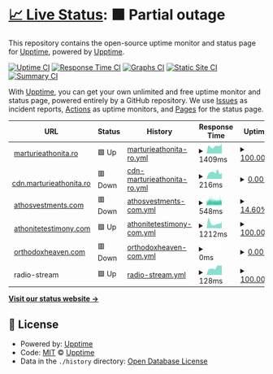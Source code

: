 # [📈 Live Status](https://status.marturieathonita.ro): <!--live status--> **🟧 Partial outage**

This repository contains the open-source uptime monitor and status page for [Upptime](https://upptime.js.org), powered by [Upptime](https://github.com/upptime/upptime).

[![Uptime CI](https://github.com/CortexNetwork/upptime/workflows/Uptime%20CI/badge.svg)](https://github.com/CortexNetwork/upptime/actions?query=workflow%3A%22Uptime+CI%22)
[![Response Time CI](https://github.com/CortexNetwork/upptime/workflows/Response%20Time%20CI/badge.svg)](https://github.com/CortexNetwork/upptime/actions?query=workflow%3A%22Response+Time+CI%22)
[![Graphs CI](https://github.com/CortexNetwork/upptime/workflows/Graphs%20CI/badge.svg)](https://github.com/CortexNetwork/upptime/actions?query=workflow%3A%22Graphs+CI%22)
[![Static Site CI](https://github.com/CortexNetwork/upptime/workflows/Static%20Site%20CI/badge.svg)](https://github.com/CortexNetwork/upptime/actions?query=workflow%3A%22Static+Site+CI%22)
[![Summary CI](https://github.com/CortexNetwork/upptime/workflows/Summary%20CI/badge.svg)](https://github.com/CortexNetwork/upptime/actions?query=workflow%3A%22Summary+CI%22)

With [Upptime](https://upptime.js.org), you can get your own unlimited and free uptime monitor and status page, powered entirely by a GitHub repository. We use [Issues](https://github.com/upptime/upptime/issues) as incident reports, [Actions](https://github.com/CortexNetwork/upptime/actions) as uptime monitors, and [Pages](https://status.marturieathonita.ro) for the status page.

<!--start: status pages-->
<!-- This summary is generated by Upptime (https://github.com/upptime/upptime) -->
<!-- Do not edit this manually, your changes will be overwritten -->
<!-- prettier-ignore -->
| URL | Status | History | Response Time | Uptime |
| --- | ------ | ------- | ------------- | ------ |
| <img alt="" src="https://icons.duckduckgo.com/ip3/marturieathonita.ro.ico" height="13"> [marturieathonita.ro](https://marturieathonita.ro) | 🟩 Up | [marturieathonita-ro.yml](https://github.com/CortexNetwork/uptime/commits/HEAD/history/marturieathonita-ro.yml) | <details><summary><img alt="Response time graph" src="./graphs/marturieathonita-ro/response-time-week.png" height="20"> 1409ms</summary><br><a href="https://status.athonit.com/history/marturieathonita-ro"><img alt="Response time 1282" src="https://img.shields.io/endpoint?url=https%3A%2F%2Fraw.githubusercontent.com%2FCortexNetwork%2Fuptime%2FHEAD%2Fapi%2Fmarturieathonita-ro%2Fresponse-time.json"></a><br><a href="https://status.athonit.com/history/marturieathonita-ro"><img alt="24-hour response time 1824" src="https://img.shields.io/endpoint?url=https%3A%2F%2Fraw.githubusercontent.com%2FCortexNetwork%2Fuptime%2FHEAD%2Fapi%2Fmarturieathonita-ro%2Fresponse-time-day.json"></a><br><a href="https://status.athonit.com/history/marturieathonita-ro"><img alt="7-day response time 1409" src="https://img.shields.io/endpoint?url=https%3A%2F%2Fraw.githubusercontent.com%2FCortexNetwork%2Fuptime%2FHEAD%2Fapi%2Fmarturieathonita-ro%2Fresponse-time-week.json"></a><br><a href="https://status.athonit.com/history/marturieathonita-ro"><img alt="30-day response time 1183" src="https://img.shields.io/endpoint?url=https%3A%2F%2Fraw.githubusercontent.com%2FCortexNetwork%2Fuptime%2FHEAD%2Fapi%2Fmarturieathonita-ro%2Fresponse-time-month.json"></a><br><a href="https://status.athonit.com/history/marturieathonita-ro"><img alt="1-year response time 1294" src="https://img.shields.io/endpoint?url=https%3A%2F%2Fraw.githubusercontent.com%2FCortexNetwork%2Fuptime%2FHEAD%2Fapi%2Fmarturieathonita-ro%2Fresponse-time-year.json"></a></details> | <details><summary><a href="https://status.athonit.com/history/marturieathonita-ro">100.00%</a></summary><a href="https://status.athonit.com/history/marturieathonita-ro"><img alt="All-time uptime 99.93%" src="https://img.shields.io/endpoint?url=https%3A%2F%2Fraw.githubusercontent.com%2FCortexNetwork%2Fuptime%2FHEAD%2Fapi%2Fmarturieathonita-ro%2Fuptime.json"></a><br><a href="https://status.athonit.com/history/marturieathonita-ro"><img alt="24-hour uptime 100.00%" src="https://img.shields.io/endpoint?url=https%3A%2F%2Fraw.githubusercontent.com%2FCortexNetwork%2Fuptime%2FHEAD%2Fapi%2Fmarturieathonita-ro%2Fuptime-day.json"></a><br><a href="https://status.athonit.com/history/marturieathonita-ro"><img alt="7-day uptime 100.00%" src="https://img.shields.io/endpoint?url=https%3A%2F%2Fraw.githubusercontent.com%2FCortexNetwork%2Fuptime%2FHEAD%2Fapi%2Fmarturieathonita-ro%2Fuptime-week.json"></a><br><a href="https://status.athonit.com/history/marturieathonita-ro"><img alt="30-day uptime 100.00%" src="https://img.shields.io/endpoint?url=https%3A%2F%2Fraw.githubusercontent.com%2FCortexNetwork%2Fuptime%2FHEAD%2Fapi%2Fmarturieathonita-ro%2Fuptime-month.json"></a><br><a href="https://status.athonit.com/history/marturieathonita-ro"><img alt="1-year uptime 100.00%" src="https://img.shields.io/endpoint?url=https%3A%2F%2Fraw.githubusercontent.com%2FCortexNetwork%2Fuptime%2FHEAD%2Fapi%2Fmarturieathonita-ro%2Fuptime-year.json"></a></details>
| <img alt="" src="https://icons.duckduckgo.com/ip3/cdn.marturieathonita.ro.ico" height="13"> [cdn.marturieathonita.ro](https://cdn.marturieathonita.ro) | 🟥 Down | [cdn-marturieathonita-ro.yml](https://github.com/CortexNetwork/uptime/commits/HEAD/history/cdn-marturieathonita-ro.yml) | <details><summary><img alt="Response time graph" src="./graphs/cdn-marturieathonita-ro/response-time-week.png" height="20"> 216ms</summary><br><a href="https://status.athonit.com/history/cdn-marturieathonita-ro"><img alt="Response time 262" src="https://img.shields.io/endpoint?url=https%3A%2F%2Fraw.githubusercontent.com%2FCortexNetwork%2Fuptime%2FHEAD%2Fapi%2Fcdn-marturieathonita-ro%2Fresponse-time.json"></a><br><a href="https://status.athonit.com/history/cdn-marturieathonita-ro"><img alt="24-hour response time 198" src="https://img.shields.io/endpoint?url=https%3A%2F%2Fraw.githubusercontent.com%2FCortexNetwork%2Fuptime%2FHEAD%2Fapi%2Fcdn-marturieathonita-ro%2Fresponse-time-day.json"></a><br><a href="https://status.athonit.com/history/cdn-marturieathonita-ro"><img alt="7-day response time 216" src="https://img.shields.io/endpoint?url=https%3A%2F%2Fraw.githubusercontent.com%2FCortexNetwork%2Fuptime%2FHEAD%2Fapi%2Fcdn-marturieathonita-ro%2Fresponse-time-week.json"></a><br><a href="https://status.athonit.com/history/cdn-marturieathonita-ro"><img alt="30-day response time 232" src="https://img.shields.io/endpoint?url=https%3A%2F%2Fraw.githubusercontent.com%2FCortexNetwork%2Fuptime%2FHEAD%2Fapi%2Fcdn-marturieathonita-ro%2Fresponse-time-month.json"></a><br><a href="https://status.athonit.com/history/cdn-marturieathonita-ro"><img alt="1-year response time 268" src="https://img.shields.io/endpoint?url=https%3A%2F%2Fraw.githubusercontent.com%2FCortexNetwork%2Fuptime%2FHEAD%2Fapi%2Fcdn-marturieathonita-ro%2Fresponse-time-year.json"></a></details> | <details><summary><a href="https://status.athonit.com/history/cdn-marturieathonita-ro">0.00%</a></summary><a href="https://status.athonit.com/history/cdn-marturieathonita-ro"><img alt="All-time uptime 11.94%" src="https://img.shields.io/endpoint?url=https%3A%2F%2Fraw.githubusercontent.com%2FCortexNetwork%2Fuptime%2FHEAD%2Fapi%2Fcdn-marturieathonita-ro%2Fuptime.json"></a><br><a href="https://status.athonit.com/history/cdn-marturieathonita-ro"><img alt="24-hour uptime 0.00%" src="https://img.shields.io/endpoint?url=https%3A%2F%2Fraw.githubusercontent.com%2FCortexNetwork%2Fuptime%2FHEAD%2Fapi%2Fcdn-marturieathonita-ro%2Fuptime-day.json"></a><br><a href="https://status.athonit.com/history/cdn-marturieathonita-ro"><img alt="7-day uptime 0.00%" src="https://img.shields.io/endpoint?url=https%3A%2F%2Fraw.githubusercontent.com%2FCortexNetwork%2Fuptime%2FHEAD%2Fapi%2Fcdn-marturieathonita-ro%2Fuptime-week.json"></a><br><a href="https://status.athonit.com/history/cdn-marturieathonita-ro"><img alt="30-day uptime 0.00%" src="https://img.shields.io/endpoint?url=https%3A%2F%2Fraw.githubusercontent.com%2FCortexNetwork%2Fuptime%2FHEAD%2Fapi%2Fcdn-marturieathonita-ro%2Fuptime-month.json"></a><br><a href="https://status.athonit.com/history/cdn-marturieathonita-ro"><img alt="1-year uptime 0.00%" src="https://img.shields.io/endpoint?url=https%3A%2F%2Fraw.githubusercontent.com%2FCortexNetwork%2Fuptime%2FHEAD%2Fapi%2Fcdn-marturieathonita-ro%2Fuptime-year.json"></a></details>
| <img alt="" src="https://icons.duckduckgo.com/ip3/athosvestments.com.ico" height="13"> [athosvestments.com](https://athosvestments.com) | 🟥 Down | [athosvestments-com.yml](https://github.com/CortexNetwork/uptime/commits/HEAD/history/athosvestments-com.yml) | <details><summary><img alt="Response time graph" src="./graphs/athosvestments-com/response-time-week.png" height="20"> 548ms</summary><br><a href="https://status.athonit.com/history/athosvestments-com"><img alt="Response time 525" src="https://img.shields.io/endpoint?url=https%3A%2F%2Fraw.githubusercontent.com%2FCortexNetwork%2Fuptime%2FHEAD%2Fapi%2Fathosvestments-com%2Fresponse-time.json"></a><br><a href="https://status.athonit.com/history/athosvestments-com"><img alt="24-hour response time 538" src="https://img.shields.io/endpoint?url=https%3A%2F%2Fraw.githubusercontent.com%2FCortexNetwork%2Fuptime%2FHEAD%2Fapi%2Fathosvestments-com%2Fresponse-time-day.json"></a><br><a href="https://status.athonit.com/history/athosvestments-com"><img alt="7-day response time 548" src="https://img.shields.io/endpoint?url=https%3A%2F%2Fraw.githubusercontent.com%2FCortexNetwork%2Fuptime%2FHEAD%2Fapi%2Fathosvestments-com%2Fresponse-time-week.json"></a><br><a href="https://status.athonit.com/history/athosvestments-com"><img alt="30-day response time 501" src="https://img.shields.io/endpoint?url=https%3A%2F%2Fraw.githubusercontent.com%2FCortexNetwork%2Fuptime%2FHEAD%2Fapi%2Fathosvestments-com%2Fresponse-time-month.json"></a><br><a href="https://status.athonit.com/history/athosvestments-com"><img alt="1-year response time 455" src="https://img.shields.io/endpoint?url=https%3A%2F%2Fraw.githubusercontent.com%2FCortexNetwork%2Fuptime%2FHEAD%2Fapi%2Fathosvestments-com%2Fresponse-time-year.json"></a></details> | <details><summary><a href="https://status.athonit.com/history/athosvestments-com">14.60%</a></summary><a href="https://status.athonit.com/history/athosvestments-com"><img alt="All-time uptime 82.76%" src="https://img.shields.io/endpoint?url=https%3A%2F%2Fraw.githubusercontent.com%2FCortexNetwork%2Fuptime%2FHEAD%2Fapi%2Fathosvestments-com%2Fuptime.json"></a><br><a href="https://status.athonit.com/history/athosvestments-com"><img alt="24-hour uptime 16.73%" src="https://img.shields.io/endpoint?url=https%3A%2F%2Fraw.githubusercontent.com%2FCortexNetwork%2Fuptime%2FHEAD%2Fapi%2Fathosvestments-com%2Fuptime-day.json"></a><br><a href="https://status.athonit.com/history/athosvestments-com"><img alt="7-day uptime 14.60%" src="https://img.shields.io/endpoint?url=https%3A%2F%2Fraw.githubusercontent.com%2FCortexNetwork%2Fuptime%2FHEAD%2Fapi%2Fathosvestments-com%2Fuptime-week.json"></a><br><a href="https://status.athonit.com/history/athosvestments-com"><img alt="30-day uptime 1.96%" src="https://img.shields.io/endpoint?url=https%3A%2F%2Fraw.githubusercontent.com%2FCortexNetwork%2Fuptime%2FHEAD%2Fapi%2Fathosvestments-com%2Fuptime-month.json"></a><br><a href="https://status.athonit.com/history/athosvestments-com"><img alt="1-year uptime 39.65%" src="https://img.shields.io/endpoint?url=https%3A%2F%2Fraw.githubusercontent.com%2FCortexNetwork%2Fuptime%2FHEAD%2Fapi%2Fathosvestments-com%2Fuptime-year.json"></a></details>
| <img alt="" src="https://icons.duckduckgo.com/ip3/athonitetestimony.com.ico" height="13"> [athonitetestimony.com](https://athonitetestimony.com) | 🟩 Up | [athonitetestimony-com.yml](https://github.com/CortexNetwork/uptime/commits/HEAD/history/athonitetestimony-com.yml) | <details><summary><img alt="Response time graph" src="./graphs/athonitetestimony-com/response-time-week.png" height="20"> 1212ms</summary><br><a href="https://status.athonit.com/history/athonitetestimony-com"><img alt="Response time 1017" src="https://img.shields.io/endpoint?url=https%3A%2F%2Fraw.githubusercontent.com%2FCortexNetwork%2Fuptime%2FHEAD%2Fapi%2Fathonitetestimony-com%2Fresponse-time.json"></a><br><a href="https://status.athonit.com/history/athonitetestimony-com"><img alt="24-hour response time 1441" src="https://img.shields.io/endpoint?url=https%3A%2F%2Fraw.githubusercontent.com%2FCortexNetwork%2Fuptime%2FHEAD%2Fapi%2Fathonitetestimony-com%2Fresponse-time-day.json"></a><br><a href="https://status.athonit.com/history/athonitetestimony-com"><img alt="7-day response time 1212" src="https://img.shields.io/endpoint?url=https%3A%2F%2Fraw.githubusercontent.com%2FCortexNetwork%2Fuptime%2FHEAD%2Fapi%2Fathonitetestimony-com%2Fresponse-time-week.json"></a><br><a href="https://status.athonit.com/history/athonitetestimony-com"><img alt="30-day response time 1034" src="https://img.shields.io/endpoint?url=https%3A%2F%2Fraw.githubusercontent.com%2FCortexNetwork%2Fuptime%2FHEAD%2Fapi%2Fathonitetestimony-com%2Fresponse-time-month.json"></a><br><a href="https://status.athonit.com/history/athonitetestimony-com"><img alt="1-year response time 1055" src="https://img.shields.io/endpoint?url=https%3A%2F%2Fraw.githubusercontent.com%2FCortexNetwork%2Fuptime%2FHEAD%2Fapi%2Fathonitetestimony-com%2Fresponse-time-year.json"></a></details> | <details><summary><a href="https://status.athonit.com/history/athonitetestimony-com">100.00%</a></summary><a href="https://status.athonit.com/history/athonitetestimony-com"><img alt="All-time uptime 99.88%" src="https://img.shields.io/endpoint?url=https%3A%2F%2Fraw.githubusercontent.com%2FCortexNetwork%2Fuptime%2FHEAD%2Fapi%2Fathonitetestimony-com%2Fuptime.json"></a><br><a href="https://status.athonit.com/history/athonitetestimony-com"><img alt="24-hour uptime 100.00%" src="https://img.shields.io/endpoint?url=https%3A%2F%2Fraw.githubusercontent.com%2FCortexNetwork%2Fuptime%2FHEAD%2Fapi%2Fathonitetestimony-com%2Fuptime-day.json"></a><br><a href="https://status.athonit.com/history/athonitetestimony-com"><img alt="7-day uptime 100.00%" src="https://img.shields.io/endpoint?url=https%3A%2F%2Fraw.githubusercontent.com%2FCortexNetwork%2Fuptime%2FHEAD%2Fapi%2Fathonitetestimony-com%2Fuptime-week.json"></a><br><a href="https://status.athonit.com/history/athonitetestimony-com"><img alt="30-day uptime 100.00%" src="https://img.shields.io/endpoint?url=https%3A%2F%2Fraw.githubusercontent.com%2FCortexNetwork%2Fuptime%2FHEAD%2Fapi%2Fathonitetestimony-com%2Fuptime-month.json"></a><br><a href="https://status.athonit.com/history/athonitetestimony-com"><img alt="1-year uptime 100.00%" src="https://img.shields.io/endpoint?url=https%3A%2F%2Fraw.githubusercontent.com%2FCortexNetwork%2Fuptime%2FHEAD%2Fapi%2Fathonitetestimony-com%2Fuptime-year.json"></a></details>
| <img alt="" src="https://icons.duckduckgo.com/ip3/orthodoxheaven.com.ico" height="13"> [orthodoxheaven.com](https://orthodoxheaven.com) | 🟥 Down | [orthodoxheaven-com.yml](https://github.com/CortexNetwork/uptime/commits/HEAD/history/orthodoxheaven-com.yml) | <details><summary><img alt="Response time graph" src="./graphs/orthodoxheaven-com/response-time-week.png" height="20"> 0ms</summary><br><a href="https://status.athonit.com/history/orthodoxheaven-com"><img alt="Response time 1503" src="https://img.shields.io/endpoint?url=https%3A%2F%2Fraw.githubusercontent.com%2FCortexNetwork%2Fuptime%2FHEAD%2Fapi%2Forthodoxheaven-com%2Fresponse-time.json"></a><br><a href="https://status.athonit.com/history/orthodoxheaven-com"><img alt="24-hour response time 0" src="https://img.shields.io/endpoint?url=https%3A%2F%2Fraw.githubusercontent.com%2FCortexNetwork%2Fuptime%2FHEAD%2Fapi%2Forthodoxheaven-com%2Fresponse-time-day.json"></a><br><a href="https://status.athonit.com/history/orthodoxheaven-com"><img alt="7-day response time 0" src="https://img.shields.io/endpoint?url=https%3A%2F%2Fraw.githubusercontent.com%2FCortexNetwork%2Fuptime%2FHEAD%2Fapi%2Forthodoxheaven-com%2Fresponse-time-week.json"></a><br><a href="https://status.athonit.com/history/orthodoxheaven-com"><img alt="30-day response time 0" src="https://img.shields.io/endpoint?url=https%3A%2F%2Fraw.githubusercontent.com%2FCortexNetwork%2Fuptime%2FHEAD%2Fapi%2Forthodoxheaven-com%2Fresponse-time-month.json"></a><br><a href="https://status.athonit.com/history/orthodoxheaven-com"><img alt="1-year response time 1711" src="https://img.shields.io/endpoint?url=https%3A%2F%2Fraw.githubusercontent.com%2FCortexNetwork%2Fuptime%2FHEAD%2Fapi%2Forthodoxheaven-com%2Fresponse-time-year.json"></a></details> | <details><summary><a href="https://status.athonit.com/history/orthodoxheaven-com">0.00%</a></summary><a href="https://status.athonit.com/history/orthodoxheaven-com"><img alt="All-time uptime 80.58%" src="https://img.shields.io/endpoint?url=https%3A%2F%2Fraw.githubusercontent.com%2FCortexNetwork%2Fuptime%2FHEAD%2Fapi%2Forthodoxheaven-com%2Fuptime.json"></a><br><a href="https://status.athonit.com/history/orthodoxheaven-com"><img alt="24-hour uptime 0.00%" src="https://img.shields.io/endpoint?url=https%3A%2F%2Fraw.githubusercontent.com%2FCortexNetwork%2Fuptime%2FHEAD%2Fapi%2Forthodoxheaven-com%2Fuptime-day.json"></a><br><a href="https://status.athonit.com/history/orthodoxheaven-com"><img alt="7-day uptime 0.00%" src="https://img.shields.io/endpoint?url=https%3A%2F%2Fraw.githubusercontent.com%2FCortexNetwork%2Fuptime%2FHEAD%2Fapi%2Forthodoxheaven-com%2Fuptime-week.json"></a><br><a href="https://status.athonit.com/history/orthodoxheaven-com"><img alt="30-day uptime 0.00%" src="https://img.shields.io/endpoint?url=https%3A%2F%2Fraw.githubusercontent.com%2FCortexNetwork%2Fuptime%2FHEAD%2Fapi%2Forthodoxheaven-com%2Fuptime-month.json"></a><br><a href="https://status.athonit.com/history/orthodoxheaven-com"><img alt="1-year uptime 68.87%" src="https://img.shields.io/endpoint?url=https%3A%2F%2Fraw.githubusercontent.com%2FCortexNetwork%2Fuptime%2FHEAD%2Fapi%2Forthodoxheaven-com%2Fuptime-year.json"></a></details>
| <img alt="" src="https://icons.duckduckgo.com/ip3/null.ico" height="13"> radio-stream | 🟩 Up | [radio-stream.yml](https://github.com/CortexNetwork/uptime/commits/HEAD/history/radio-stream.yml) | <details><summary><img alt="Response time graph" src="./graphs/radio-stream/response-time-week.png" height="20"> 128ms</summary><br><a href="https://status.athonit.com/history/radio-stream"><img alt="Response time 131" src="https://img.shields.io/endpoint?url=https%3A%2F%2Fraw.githubusercontent.com%2FCortexNetwork%2Fuptime%2FHEAD%2Fapi%2Fradio-stream%2Fresponse-time.json"></a><br><a href="https://status.athonit.com/history/radio-stream"><img alt="24-hour response time 162" src="https://img.shields.io/endpoint?url=https%3A%2F%2Fraw.githubusercontent.com%2FCortexNetwork%2Fuptime%2FHEAD%2Fapi%2Fradio-stream%2Fresponse-time-day.json"></a><br><a href="https://status.athonit.com/history/radio-stream"><img alt="7-day response time 128" src="https://img.shields.io/endpoint?url=https%3A%2F%2Fraw.githubusercontent.com%2FCortexNetwork%2Fuptime%2FHEAD%2Fapi%2Fradio-stream%2Fresponse-time-week.json"></a><br><a href="https://status.athonit.com/history/radio-stream"><img alt="30-day response time 119" src="https://img.shields.io/endpoint?url=https%3A%2F%2Fraw.githubusercontent.com%2FCortexNetwork%2Fuptime%2FHEAD%2Fapi%2Fradio-stream%2Fresponse-time-month.json"></a><br><a href="https://status.athonit.com/history/radio-stream"><img alt="1-year response time 117" src="https://img.shields.io/endpoint?url=https%3A%2F%2Fraw.githubusercontent.com%2FCortexNetwork%2Fuptime%2FHEAD%2Fapi%2Fradio-stream%2Fresponse-time-year.json"></a></details> | <details><summary><a href="https://status.athonit.com/history/radio-stream">100.00%</a></summary><a href="https://status.athonit.com/history/radio-stream"><img alt="All-time uptime 99.97%" src="https://img.shields.io/endpoint?url=https%3A%2F%2Fraw.githubusercontent.com%2FCortexNetwork%2Fuptime%2FHEAD%2Fapi%2Fradio-stream%2Fuptime.json"></a><br><a href="https://status.athonit.com/history/radio-stream"><img alt="24-hour uptime 100.00%" src="https://img.shields.io/endpoint?url=https%3A%2F%2Fraw.githubusercontent.com%2FCortexNetwork%2Fuptime%2FHEAD%2Fapi%2Fradio-stream%2Fuptime-day.json"></a><br><a href="https://status.athonit.com/history/radio-stream"><img alt="7-day uptime 100.00%" src="https://img.shields.io/endpoint?url=https%3A%2F%2Fraw.githubusercontent.com%2FCortexNetwork%2Fuptime%2FHEAD%2Fapi%2Fradio-stream%2Fuptime-week.json"></a><br><a href="https://status.athonit.com/history/radio-stream"><img alt="30-day uptime 100.00%" src="https://img.shields.io/endpoint?url=https%3A%2F%2Fraw.githubusercontent.com%2FCortexNetwork%2Fuptime%2FHEAD%2Fapi%2Fradio-stream%2Fuptime-month.json"></a><br><a href="https://status.athonit.com/history/radio-stream"><img alt="1-year uptime 100.00%" src="https://img.shields.io/endpoint?url=https%3A%2F%2Fraw.githubusercontent.com%2FCortexNetwork%2Fuptime%2FHEAD%2Fapi%2Fradio-stream%2Fuptime-year.json"></a></details>

<!--end: status pages-->

[**Visit our status website →**](https://status.marturieathonita.ro)

## 📄 License

- Powered by: [Upptime](https://github.com/upptime/upptime)
- Code: [MIT](./LICENSE) © [Upptime](https://upptime.js.org)
- Data in the `./history` directory: [Open Database License](https://opendatacommons.org/licenses/odbl/1-0/)

